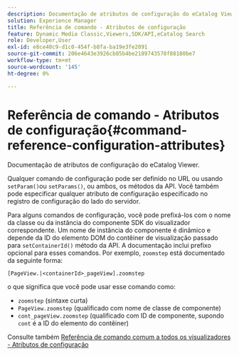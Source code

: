 ```yaml
---
description: Documentação de atributos de configuração do eCatalog Viewer.
solution: Experience Manager
title: Referência de comando - Atributos de configuração
feature: Dynamic Media Classic,Viewers,SDK/API,eCatalog Search
role: Developer,User
exl-id: e8ce40c9-d1c0-454f-b8fa-ba19e3fe2091
source-git-commit: 206e4643e3926cb85b4be2189743578f88180be7
workflow-type: tm+mt
source-wordcount: '145'
ht-degree: 0%

---
```


# Referência de comando - Atributos de configuração{#command-reference-configuration-attributes}

Documentação de atributos de configuração do eCatalog Viewer.

Qualquer comando de configuração pode ser definido no URL ou usando `setParam()`ou `setParams()`, ou ambos, os métodos da API. Você também pode especificar qualquer atributo de configuração especificado no registro de configuração do lado do servidor.

Para alguns comandos de configuração, você pode prefixá-los com o nome da classe ou da instância do componente SDK do visualizador correspondente. Um nome de instância do componente é dinâmico e depende da ID do elemento DOM do contêiner de visualização passado para `setContainerId()` método da API. A documentação inclui prefixo opcional para esses comandos. Por exemplo, `zoomstep` está documentado da seguinte forma:

`[PageView.|<containerId>_pageView].zoomstep`

o que significa que você pode usar esse comando como:

* `zoomstep` (sintaxe curta)
* `PageView.zoomstep` (qualificado com nome de classe de componente)
* `cont_pageView.zoomstep` (qualificado com ID de componente, supondo `cont` é a ID do elemento do contêiner)

Consulte também [Referência de comando comum a todos os visualizadores - Atributos de configuração](../../../r-html5-viewer-20-cmdref-configattrib/r-html5-viewer-20-cmdref-configattrib.md#concept-850e0f2c49b949deb7cfbfd330d329bd)
